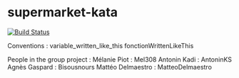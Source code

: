 # supermarket-kata
[![Build Status](https://travis-ci.org/Bisousnours/supermarket-kata.svg?branch=master)](https://travis-ci.org/Bisousnours/supermarket-kata)

Conventions :
variable_written_like_this
fonctionWrittenLikeThis

People in the group project :
Mélanie Piot : Mel308
Antonin Kadi : AntoninKS
Agnès Gaspard : Bisousnours
Mattéo Delmaestro : MatteoDelmaestro

